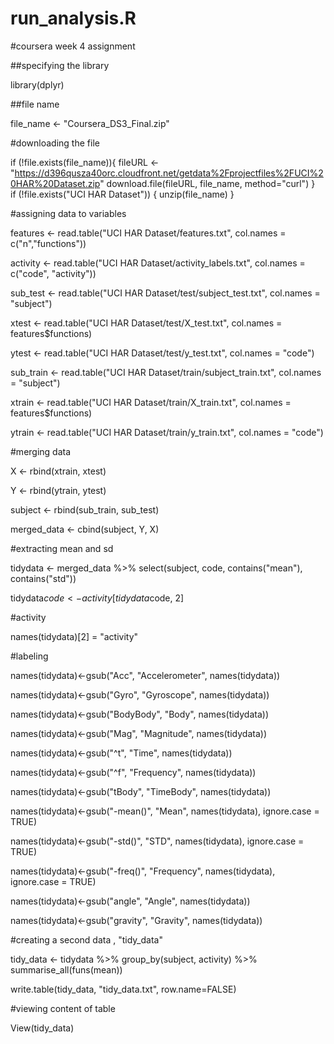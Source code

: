 # run_analysis.R

#coursera week 4 assignment

##specifying the library

library(dplyr)

##file name

file_name <- "Coursera_DS3_Final.zip"

#downloading the file

 if (!file.exists(file_name)){
       fileURL <- "https://d396qusza40orc.cloudfront.net/getdata%2Fprojectfiles%2FUCI%20HAR%20Dataset.zip"
       download.file(fileURL, file_name, method="curl")
   }  
if (!file.exists("UCI HAR Dataset")) { 
       unzip(file_name) 
   }
   
   #assigning data to variables
   
 features <- read.table("UCI HAR Dataset/features.txt", col.names = c("n","functions"))
 
 activity <- read.table("UCI HAR Dataset/activity_labels.txt", col.names = c("code", "activity"))
 
 sub_test <- read.table("UCI HAR Dataset/test/subject_test.txt", col.names = "subject")
 
 xtest <- read.table("UCI HAR Dataset/test/X_test.txt", col.names = features$functions)
 
 ytest <- read.table("UCI HAR Dataset/test/y_test.txt", col.names = "code")
 
 sub_train <- read.table("UCI HAR Dataset/train/subject_train.txt", col.names = "subject")
 
 xtrain <- read.table("UCI HAR Dataset/train/X_train.txt", col.names = features$functions)
 
 ytrain <- read.table("UCI HAR Dataset/train/y_train.txt", col.names = "code")
 
 #merging data
 
 X <- rbind(xtrain, xtest)
 
 Y <- rbind(ytrain, ytest)
 
 subject <- rbind(sub_train, sub_test)
 
 merged_data <- cbind(subject, Y, X)
 
 #extracting mean and sd
 
 
 tidydata <- merged_data %>% select(subject, code, contains("mean"), contains("std"))
 
 tidydata$code <- activity[tidydata$code, 2]
 
 #activity
 
  names(tidydata)[2] = "activity"
  
  #labeling
  
 names(tidydata)<-gsub("Acc", "Accelerometer", names(tidydata))
 
 names(tidydata)<-gsub("Gyro", "Gyroscope", names(tidydata))
 
 names(tidydata)<-gsub("BodyBody", "Body", names(tidydata))
 
 names(tidydata)<-gsub("Mag", "Magnitude", names(tidydata))
 
 names(tidydata)<-gsub("^t", "Time", names(tidydata))
 
 names(tidydata)<-gsub("^f", "Frequency", names(tidydata))
 
 names(tidydata)<-gsub("tBody", "TimeBody", names(tidydata))
 
 names(tidydata)<-gsub("-mean()", "Mean", names(tidydata), ignore.case = TRUE)
 
 names(tidydata)<-gsub("-std()", "STD", names(tidydata), ignore.case = TRUE)
 
 names(tidydata)<-gsub("-freq()", "Frequency", names(tidydata), ignore.case = TRUE)
 
 names(tidydata)<-gsub("angle", "Angle", names(tidydata))
 
 names(tidydata)<-gsub("gravity", "Gravity", names(tidydata))
 
 #creating a second data , "tidy_data"
 
 tidy_data <- tidydata %>%
       group_by(subject, activity) %>%
       summarise_all(funs(mean))

write.table(tidy_data, "tidy_data.txt", row.name=FALSE)

#viewing content of table

View(tidy_data)
